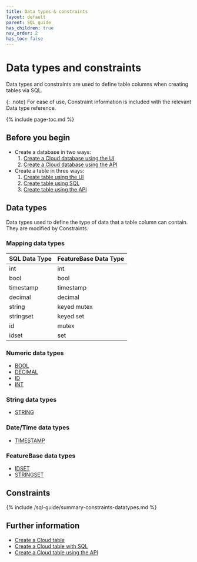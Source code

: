 ```yaml
---
title: Data types & constraints
layout: default
parent: SQL guide
has_children: true
nav_order: 2
has_toc: false
---
```


# Data types and constraints

Data types and constraints are used to define table columns when creating tables via SQL.

{: .note}
For ease of use, Constraint information is included with the relevant Data type reference.

{% include page-toc.md %}

## Before you begin

* Create a database in two ways:
  1. [Create a Cloud database using the UI](/docs/cloud/cloud-databases/cloud-db-create)
  2. [Create a Cloud database using the API](https://api-docs-featurebase-cloud.redoc.ly/v2#operation/createDatabase)
* Create a table in three ways:
  1. [Create table using the UI](/docs/cloud/cloud-tables/cloud-table-create)
  2. [Create table using SQL](/docs/sql-guide/statements/statement-table-create)
  3. [Create table using the API](https://api-docs-featurebase-cloud.redoc.ly/latest#operation/createTable)

## Data types

Data types used to define the type of data that a table column can contain. They are modified by Constraints.

### Mapping data types

| SQL Data Type | FeatureBase Data Type |
|---|---|
| int | int |
| bool | bool |
| timestamp | timestamp |
| decimal | decimal |
| string | keyed mutex |
| stringset | keyed set |
| id | mutex |
| idset | set |

### Numeric data types

* [BOOL](/docs/sql-guide/data-types/data-type-bool)
* [DECIMAL](/docs/sql-guide/data-types/data-type-decimal)
* [ID](/docs/sql-guide/data-types/data-type-id)
* [INT](/docs/sql-guide/data-types/data-type-int)

### String data types

* [STRING](/docs/sql-guide/data-types/data-type-string)

### Date/Time data types

* [TIMESTAMP](/docs/sql-guide/data-types/data-type-timestamp)

### FeatureBase data types

* [IDSET](/docs/sql-guide/data-types/data-type-idset)
* [STRINGSET](/docs/sql-guide/data-types/data-type-stringset)

## Constraints

{% include /sql-guide/summary-constraints-datatypes.md %}

## Further information

* [Create a Cloud table](/docs/cloud/cloud-tables/cloud-table-create)
* [Create a Cloud table with SQL](/docs/sql-guide/statements/statement-create-table)
* [Create a Cloud table using the API](https://api-docs-featurebase-cloud.redoc.ly/v2#operation/createTable)
